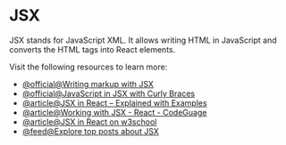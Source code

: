 # JSX

JSX stands for JavaScript XML. It allows writing HTML in JavaScript and converts the HTML tags into React elements.

Visit the following resources to learn more:

- [@official@Writing markup with JSX](https://react.dev/learn/writing-markup-with-jsx)
- [@official@JavaScript in JSX with Curly Braces](https://react.dev/learn/javascript-in-jsx-with-curly-braces)
- [@article@JSX in React – Explained with Examples](https://www.freecodecamp.org/news/jsx-in-react-introduction/)
- [@article@Working with JSX - React - CodeGuage](https://www.codeguage.com/courses/react/jsx)
- [@article@JSX in React on w3school](https://www.w3schools.com/react/react_jsx.asp)
- [@feed@Explore top posts about JSX](https://app.daily.dev/tags/jsx?ref=roadmapsh)
